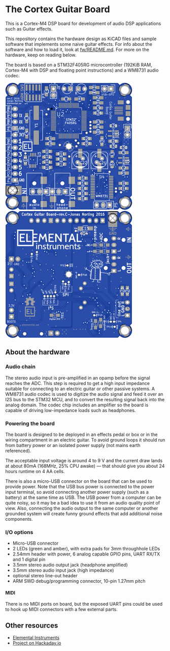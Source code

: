 The Cortex Guitar Board
=======================

This is a Cortex-M4 DSP board for development of audio DSP
applications such as Guitar effects.

This repository contains the hardware design as KiCAD files and sample
software that implements some naive guitar effects. For info about the
software and how to load it, look at [fw/README.md](fw/README.md). For
more on the hardware, keep on reading below.

The board is based on a STM32F405RG microcontroller (192KiB RAM,
Cortex-M4 with DSP and floating point instructions) and a WM8731 audio
codec.

![Board front view](doc/3d-revc-front.png "This is a rendering of the front of the board, rev.C")
![Board back view](doc/3d-revc-back.png "This is a rendering of the back of the board, rev.C")


About the hardware
------------------

### Audio chain

The stereo audio input is pre-amplified in an opamp before the signal
reaches the ADC. This step is required to get a high input impedance
suitable for connecting to an electric guitar or other passive
systems. A WM8731 audio codec is used to digitize the audio signal and
feed it over an I2S bus to the STM32 MCU, and to convert the resulting
signal back into the analog domain. The codec chip includes an
amplifier so the board is capable of driving low-impedance loads such
as headphones.

### Powering the board

The board is designed to be deployed in an effects pedal or box or in
the wiring compartment in an electric guitar. To avoid ground loops it
should run from battery power or an isolated power supply (not mains
earth referenced).

The acceptable input voltage is around 4 to 9 V and the current draw
lands at about 80mA (168MHz, 25% CPU awake) — that should give you
about 24 hours runtime on 4 AA cells.

There is also a micro-USB connector on the board that can be used to
provide power. Note that the USB bus power is connected to the power
input terminal, so avoid connecting another power supply (such as a
battery) at the same time as USB. The USB power from a computer can be
quite noisy, so it may be a bad idea to use it from an audio quality
point of view. Also, connecting the audio output to the same computer
or another grounded system will create funny ground effects that add
additional noise components.

### I/O options

* Micro-USB connector
* 2 LEDs (green and amber), with extra pads for 3mm throughhole LEDs
* 2.54mm header with power, 6 analog capable GPIO pins, UART RX/TX and
  1 digital pin
* 3.5mm stereo audio output jack (headphone amplified)
* 3.5mm stereo audio input jack (high impedance)
* optional stereo line-out header
* ARM SWD debug/programming connector, 10-pin 1.27mm pitch

#### MIDI

There is no MIDI ports on board, but the exposed UART pins could be
used to hook up MIDI connectors with a few external parts.

Other resources
---------------

* [Elemental Instruments](http://www.elemental.se)
* [Project on Hackaday.io](https://hackaday.io/project/7936-cortex-guitar-board)

